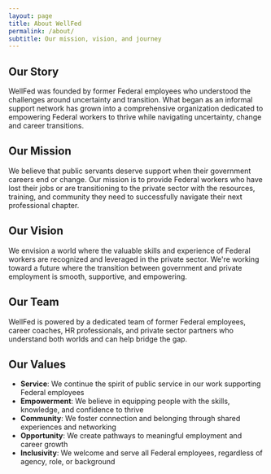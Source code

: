 ```yaml
---
layout: page
title: About WellFed
permalink: /about/
subtitle: Our mission, vision, and journey
---
```


## Our Story

WellFed was founded by former Federal employees who understood the challenges around uncertainty and transition. What began as an informal support network has grown into a comprehensive organization dedicated to empowering Federal workers to thrive while navigating uncertainty, change and career transitions.

## Our Mission

We believe that public servants deserve support when their government careers end or change. Our mission is to provide Federal workers who have lost their jobs or are transitioning to the private sector with the resources, training, and community they need to successfully navigate their next professional chapter.

## Our Vision

We envision a world where the valuable skills and experience of Federal workers are recognized and leveraged in the private sector. We're working toward a future where the transition between government and private employment is smooth, supportive, and empowering.

## Our Team

WellFed is powered by a dedicated team of former Federal employees, career coaches, HR professionals, and private sector partners who understand both worlds and can help bridge the gap.

## Our Values

- **Service**: We continue the spirit of public service in our work supporting Federal employees
- **Empowerment**: We believe in equipping people with the skills, knowledge, and confidence to thrive
- **Community**: We foster connection and belonging through shared experiences and networking
- **Opportunity**: We create pathways to meaningful employment and career growth
- **Inclusivity**: We welcome and serve all Federal employees, regardless of agency, role, or background 